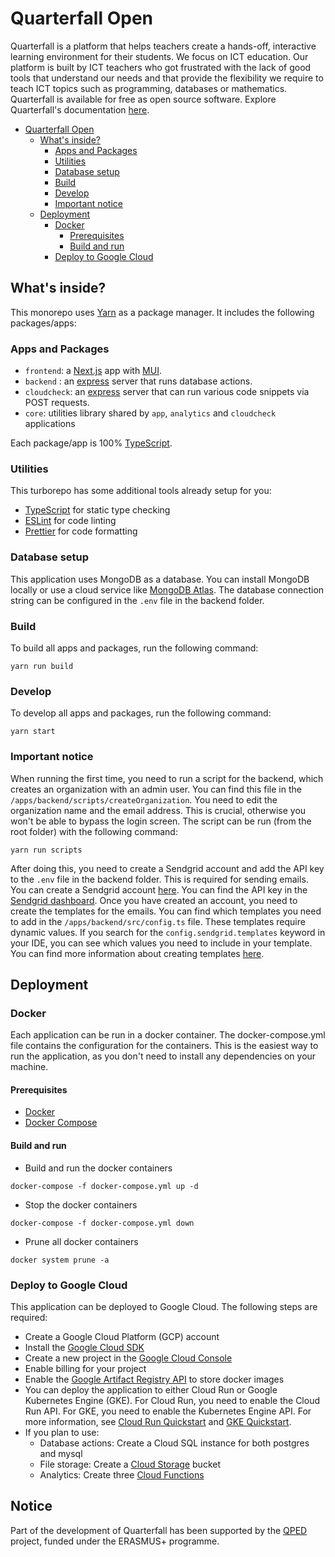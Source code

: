 # Quarterfall Open

Quarterfall is a platform that helps teachers create a hands-off, interactive learning environment for their students. We focus on ICT education. Our platform is built by ICT teachers who got frustrated with the lack of good tools that understand our needs and that provide the flexibility we require to teach ICT topics such as programming, databases or mathematics. Quarterfall is available for free as open source software. Explore Quarterfall's documentation <a href="https://help.quarterfall.com" target="_blank">here</a>.

-   [Quarterfall Open](#quarterfall-open)
    -   [What's inside?](#whats-inside)
        -   [Apps and Packages](#apps-and-packages)
        -   [Utilities](#utilities)
        -   [Database setup](#database-setup)
        -   [Build](#build)
        -   [Develop](#develop)
        -   [Important notice](#important-notice)
    -   [Deployment](#deployment)
        -   [Docker](#docker)
            -   [Prerequisites](#prerequisites)
            -   [Build and run](#build-and-run)
        -   [Deploy to Google Cloud](#deploy-to-google-cloud)

## What's inside?

This monorepo uses [Yarn](https://classic.yarnpkg.com/) as a package manager. It includes the following packages/apps:

### Apps and Packages

-   `frontend`: a [Next.js](https://nextjs.org/) app with [MUI](https://mui.com).
-   `backend` : an [express](https://expressjs.com/) server that runs database actions.
-   `cloudcheck`: an [express](https://expressjs.com/) server that can run various code snippets via POST requests.
-   `core`: utilities library shared by `app`, `analytics` and `cloudcheck` applications

Each package/app is 100% [TypeScript](https://www.typescriptlang.org/).

### Utilities

This turborepo has some additional tools already setup for you:

-   [TypeScript](https://www.typescriptlang.org/) for static type checking
-   [ESLint](https://eslint.org/) for code linting
-   [Prettier](https://prettier.io) for code formatting

### Database setup

This application uses MongoDB as a database. You can install MongoDB locally or use a cloud service like [MongoDB Atlas](https://www.mongodb.com/cloud/atlas). The database connection string can be configured in the `.env` file in the backend folder.

### Build

To build all apps and packages, run the following command:

```
yarn run build
```

### Develop

To develop all apps and packages, run the following command:

```
yarn start
```

### Important notice

When running the first time, you need to run a script for the backend, which creates an organization with an admin user. You can find this file in the `/apps/backend/scripts/createOrganization`. You need to edit the organization name and the email address. This is crucial, otherwise you won't be able to bypass the login screen. The script can be run (from the root folder) with the following command:

```
yarn run scripts
```

After doing this, you need to create a Sendgrid account and add the API key to the `.env` file in the backend folder. This is required for sending emails. You can create a Sendgrid account [here](https://signup.sendgrid.com/). You can find the API key in the [Sendgrid dashboard](https://app.sendgrid.com/). Once you have created an account, you need to create the templates for the emails. You can find which templates you need to add in the `/apps/backend/src/config.ts` file. These templates require dynamic values. If you search for the `config.sendgrid.templates` keyword in your IDE, you can see which values you need to include in your template. You can find more information about creating templates [here](https://sendgrid.com/docs/for-developers/sending-email/using-templates/).

## Deployment

### Docker

Each application can be run in a docker container. The docker-compose.yml file contains the configuration for the containers. This is the easiest way to run the application, as you don't need to install any dependencies on your machine.

#### Prerequisites

-   [Docker](https://docs.docker.com/get-docker/)
-   [Docker Compose](https://docs.docker.com/compose/install/)

#### Build and run

-   Build and run the docker containers

```
docker-compose -f docker-compose.yml up -d
```

-   Stop the docker containers

```
docker-compose -f docker-compose.yml down
```

-   Prune all docker containers

```
docker system prune -a
```

### Deploy to Google Cloud

This application can be deployed to Google Cloud. The following steps are required:

-   Create a Google Cloud Platform (GCP) account
-   Install the [Google Cloud SDK](https://cloud.google.com/sdk/docs/install)
-   Create a new project in the [Google Cloud Console](https://console.cloud.google.com/)
-   Enable billing for your project
-   Enable the [Google Artifact Registry API](https://cloud.google.com/artifact-registry/docs/docker/store-docker-container-images) to store docker images
-   You can deploy the application to either Cloud Run or Google Kubernetes Engine (GKE). For Cloud Run, you need to enable the Cloud Run API. For GKE, you need to enable the Kubernetes Engine API. For more information, see [Cloud Run Quickstart](https://cloud.google.com/run/docs/quickstarts/build-and-deploy) and [GKE Quickstart](https://cloud.google.com/kubernetes-engine/docs/quickstart).
-   If you plan to use:
    -   Database actions: Create a Cloud SQL instance for both postgres and mysql
    -   File storage: Create a [Cloud Storage](https://cloud.google.com/storage/docs/discover-object-storage-console) bucket
    -   Analytics: Create three [Cloud Functions](https://cloud.google.com/functions/docs/quickstart)



## Notice
Part of the development of Quarterfall has been supported by the <a href="www.qped.eu">QPED</a> project, funded under the ERASMUS+ programme.

